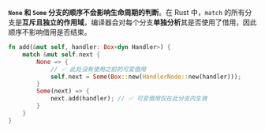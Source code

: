 **`None` 和 `Some` 分支的顺序不会影响生命周期的判断**。在 Rust 中，`match` 的所有分支是**互斥且独立的作用域**，编译器会对每个分支**单独分析**其是否使用了借用，因此顺序不影响借用是否结束。
```rust
fn add(&mut self, handler: Box<dyn Handler>) {
    match &mut self.next {
        None => {
            // ✅ 此处没有使用之前的可变借用
            self.next = Some(Box::new(HandlerNode::new(handler)));
        }
        Some(next) => {
            next.add(handler); // ✅ 可变借用仅在此分支内生效
        }
    }
}

```
